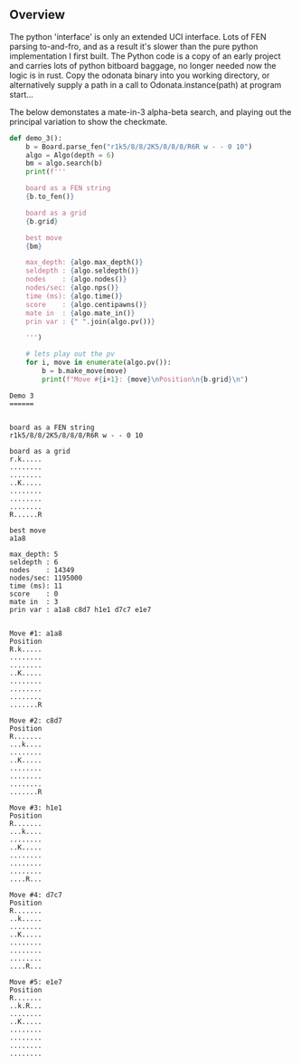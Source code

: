 ## Overview
The python 'interface' is only an extended UCI interface. Lots of FEN parsing to-and-fro, and as a result it's slower than the pure python implementation I first built. The Python code is a copy of an early project and carries lots of python bitboard baggage, no longer needed now the logic is in rust.
Copy the odonata binary into you working directory, or alternatively supply a path in a call to Odonata.instance(path) at program start...

The below demonstates a mate-in-3 alpha-beta search, and playing out the principal variation to show the checkmate.




```python
def demo_3():
    b = Board.parse_fen("r1k5/8/8/2K5/8/8/8/R6R w - - 0 10")
    algo = Algo(depth = 6)
    bm = algo.search(b)
    print(f'''

    board as a FEN string 
    {b.to_fen()}    

    board as a grid 
    {b.grid}    

    best move
    {bm}

    max_depth: {algo.max_depth()}
    seldepth : {algo.seldepth()}
    nodes    : {algo.nodes()}
    nodes/sec: {algo.nps()}
    time (ms): {algo.time()}
    score    : {algo.centipawns()}
    mate in  : {algo.mate_in()}
    prin var : {" ".join(algo.pv())}  

    ''')

    # lets play out the pv
    for i, move in enumerate(algo.pv()):
        b = b.make_move(move)
        print(f"Move #{i+1}: {move}\nPosition\n{b.grid}\n")

```


```
Demo 3
======


board as a FEN string
r1k5/8/8/2K5/8/8/8/R6R w - - 0 10

board as a grid
r.k.....
........
........
..K.....
........
........
........
R......R

best move
a1a8

max_depth: 5
seldepth : 6
nodes    : 14349
nodes/sec: 1195000
time (ms): 11
score    : 0
mate in  : 3
prin var : a1a8 c8d7 h1e1 d7c7 e1e7


Move #1: a1a8
Position
R.k.....
........
........
..K.....
........
........
........
.......R

Move #2: c8d7
Position
R.......
...k....
........
..K.....
........
........
........
.......R

Move #3: h1e1
Position
R.......
...k....
........
..K.....
........
........
........
....R...

Move #4: d7c7
Position
R.......
..k.....
........
..K.....
........
........
........
....R...

Move #5: e1e7
Position
R.......
..k.R...
........
..K.....
........
........
........
........

```